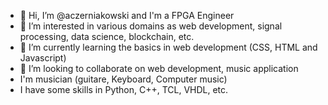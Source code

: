 - 👋 Hi, I’m @aczerniakowski and I'm a FPGA Engineer
- 👀 I’m interested in various domains as web development, signal processing, data science, blockchain, etc.
- 🌱 I’m currently learning the basics in web development (CSS, HTML and Javascript)
- 💞️ I’m looking to collaborate on web development, music application
- I'm musician (guitare, Keyboard, Computer music)
- I have some skills in Python, C++, TCL, VHDL, etc.
<!---
aczerniakowski/aczerniakowski is a ✨ special ✨ repository because its `README.md` (this file) appears on your GitHub profile.
You can click the Preview link to take a look at your changes.
--->
